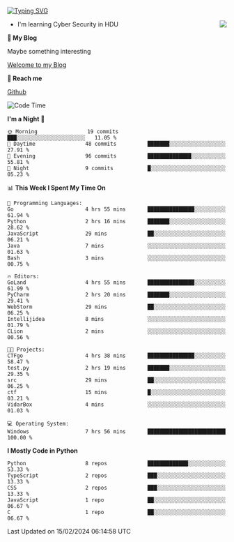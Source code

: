 [![Typing SVG](https://readme-typing-svg.herokuapp.com?font=Fira+Code&pause=1000&random=false&width=450&height=60&lines=Hello+%F0%9F%91%8B%F0%9F%8F%BB;I'm+JBNRZ)](https://git.io/typing-svg)

<a href="#">
  <img align="right" src="https://github-readme-stats.vercel.app/api?username=JBNRZ&show_icons=true&bg_color=15,f2f7fd,E0EAFC" />
</a>

- I'm learning Cyber Security in HDU

 **🌱 My Blog**

Maybe something interesting

[Welcome to my Blog](https://jbnrz.com.cn/)

 **💬 Reach me** 

[Github](https://github.com/JBNRZ)


<!--START_SECTION:waka-->
![Code Time](http://img.shields.io/badge/Code%20Time-322%20hrs%2024%20mins-blue)

**I'm a Night 🦉** 

```text
🌞 Morning                19 commits          ███░░░░░░░░░░░░░░░░░░░░░░   11.05 % 
🌆 Daytime                48 commits          ███████░░░░░░░░░░░░░░░░░░   27.91 % 
🌃 Evening                96 commits          ██████████████░░░░░░░░░░░   55.81 % 
🌙 Night                  9 commits           █░░░░░░░░░░░░░░░░░░░░░░░░   05.23 % 
```


📊 **This Week I Spent My Time On** 

```text
💬 Programming Languages: 
Go                       4 hrs 55 mins       ███████████████░░░░░░░░░░   61.94 % 
Python                   2 hrs 16 mins       ███████░░░░░░░░░░░░░░░░░░   28.62 % 
JavaScript               29 mins             ██░░░░░░░░░░░░░░░░░░░░░░░   06.21 % 
Java                     7 mins              ░░░░░░░░░░░░░░░░░░░░░░░░░   01.63 % 
Bash                     3 mins              ░░░░░░░░░░░░░░░░░░░░░░░░░   00.75 % 

🔥 Editors: 
GoLand                   4 hrs 55 mins       ███████████████░░░░░░░░░░   61.99 % 
PyCharm                  2 hrs 20 mins       ███████░░░░░░░░░░░░░░░░░░   29.41 % 
WebStorm                 29 mins             ██░░░░░░░░░░░░░░░░░░░░░░░   06.25 % 
Intellijidea             8 mins              ░░░░░░░░░░░░░░░░░░░░░░░░░   01.79 % 
CLion                    2 mins              ░░░░░░░░░░░░░░░░░░░░░░░░░   00.56 % 

🐱‍💻 Projects: 
CTFgo                    4 hrs 38 mins       ███████████████░░░░░░░░░░   58.47 % 
test.py                  2 hrs 19 mins       ███████░░░░░░░░░░░░░░░░░░   29.35 % 
src                      29 mins             ██░░░░░░░░░░░░░░░░░░░░░░░   06.25 % 
ctf                      15 mins             █░░░░░░░░░░░░░░░░░░░░░░░░   03.21 % 
VidarBox                 4 mins              ░░░░░░░░░░░░░░░░░░░░░░░░░   01.03 % 

💻 Operating System: 
Windows                  7 hrs 56 mins       █████████████████████████   100.00 % 
```

**I Mostly Code in Python** 

```text
Python                   8 repos             █████████████░░░░░░░░░░░░   53.33 % 
TypeScript               2 repos             ███░░░░░░░░░░░░░░░░░░░░░░   13.33 % 
CSS                      2 repos             ███░░░░░░░░░░░░░░░░░░░░░░   13.33 % 
JavaScript               1 repo              ██░░░░░░░░░░░░░░░░░░░░░░░   06.67 % 
C                        1 repo              ██░░░░░░░░░░░░░░░░░░░░░░░   06.67 % 
```




 Last Updated on 15/02/2024 06:14:58 UTC
<!--END_SECTION:waka-->

